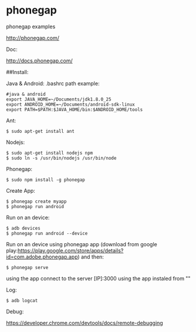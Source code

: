 phonegap
========

phonegap examples

http://phonegap.com/

Doc:

http://docs.phonegap.com/

##Install:

Java & Android: .bashrc path example:
```
#java & android
export JAVA_HOME=~/Documents/jdk1.8.0_25
export ANDROID_HOME=~/Documents/android-sdk-linux
export PATH=$PATH:$JAVA_HOME/bin:$ANDROID_HOME/tools
```
Ant:
```
$ sudo apt-get install ant
```

Nodejs:
```
$ sudo apt-get install nodejs npm
$ sudo ln -s /usr/bin/nodejs /usr/bin/node
```

Phonegap:
```
$ sudo npm install -g phonegap
```
Create App:
```
$ phonegap create myapp
$ phonegap run android
```
Run on an device:
```
$ adb devices
$ phonegap run android --device
```
Run on an device using phonegap app (download from google play:https://play.google.com/store/apps/details?id=com.adobe.phonegap.app) and then:
```
$ phonegap serve
```
using the app connect to the server [IP]:3000
using the app instaled from ""

Log:
```
$ adb logcat
```
Debug:

https://developer.chrome.com/devtools/docs/remote-debugging

